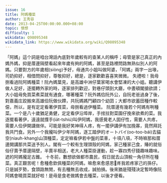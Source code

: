 ```yaml
---
issue: 16
title: 阿媽種菜
author: 王秀容
date: 2013-04-25T00:00:00.000+08:00
topic: 懷想
difficulty: 1
wikidata: Q98095348
wikidata_link: https://www.wikidata.org/wiki/Q98095348
---
```

「阿媽」這个詞是咱台灣話內底對年歲較有的查某人的稱呼；毋管是家己真正的內媽外媽，抑是厝邊隔壁看起來年歲有夠的阿媽，甚至是路裡問路無熟似別人的阿媽。只要對方的年歲相(siòng)予好，毋通共小姐叫做阿婆，「阿媽」兩字一出喙，司奶抑好，相借問抑好，尊敬抑好，總是，逐家歡歡喜喜笑微微。
失禮啦！我毋捌看過阮阿媽種菜！阮內媽葉見，是高雄中洲仔葉家喝水會堅凍的大小姐。聽講伊做人足好，逐擺轉外家的時，逐家排列歡迎，對巷仔頭到大廳，中晝頓閣搶欲請；大小姐毋免買菜煮菜就有通食，哪著種菜？阮外媽佮阮外公，自阮老爸過身了後，對嘉義庄跤搬來高雄佮阮做伙蹛，共阮媽媽鬥顧四个幼囝；大都市欲蓄田種作較僫，所以，是有定定看著伊買菜，毋捌看過伊種菜。
阮厝邊有幾若个阿媽有咧種菜。一个是八十歲猶足勇健，定定看伊沿埠岸，手捾拄對菜園仔挽來欲煮的菜。我逐擺看著伊，遠遠就擛手(ia̍t-tshiú)叫伊阿媽，我感覺老人囡仔性，需要人共疼，需要人佮伊開講做伴。可能是我好笑神得人疼，有一擺伊講伊有加挽寡，竟然拜託我共鬥食。另外一个我攏叫伊少年阿媽，逐工踏伊的オ－トバイ(oo-too-bái)去貓空(niauh-khang)山頂種菜，定定嘛看伊若中盤的菜車，十項八項，不時嘛那和厝邊開講那共菜送予別人。閣有一个較有生理頭殼的阿媽，家己種家己食，賰的就俗俗仔賣予厝邊隔壁，半賣半相送，老大人種菜掛運動，趁一寡四秀仔錢趣味趣味。遮的阿媽攏足古錐。
十冬前，數想欲做都市農民，假日就去山頂稅一角仔所在種菜。真正艱苦呢！愈種愈欽佩種菜的阿媽，嘛愈來愈感恩𪜶庝我若疼家己的孫仔。只是誠歹勢，食頭路無閒，有去種無去收成，誠拍損。後來猶是殘殘決定暫時像阮阿媽會曉買菜就好啦！是毋是食老做媽會去種菜，以後才便看。